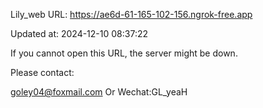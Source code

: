 Lily_web URL: https://ae6d-61-165-102-156.ngrok-free.app

Updated at: 2024-12-10 08:37:22

If you cannot open this URL, the server might be down.

Please contact: 

goley04@foxmail.com Or Wechat:GL_yeaH